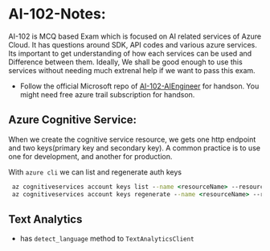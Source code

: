 # AI-102-Notes:

AI-102 is MCQ based Exam which is focused on AI related services of Azure Cloud. It has questions around SDK, API codes and various azure services. Its important to get understanding of how each services can be used and Difference between them. Ideally, We shall be good enough to use this services without needing much extrenal help if we want to pass this exam.

* Follow the official Microsoft repo of [AI-102-AIEngineer](https://github.com/MicrosoftLearning/AI-102-AIEngineer) for handson. You might need free azure trail subscription for handson.

## Azure Cognitive Service:

When we create the cognitive service resource, we gets one http endpoint and two keys(primary key and secondary key). A common practice is to use one for development, and another for production.

With `azure cli` we can list and regenerate auth keys
```cmd
 az cognitiveservices account keys list --name <resourceName> --resource-group <resourceGroup>
 az cognitiveservices account keys regenerate --name <resourceName> --resource-group <resourceGroup> --key-name key1
```

## Text Analytics
* has `detect_language` method to `TextAnalyticsClient`
